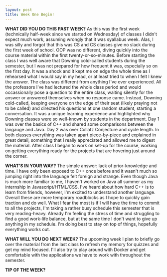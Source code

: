 ```yaml
---
layout: post
title: Week One Begin!
---
```


**WHAT DID YOU DO THIS PAST WEEK?** As this was the first week (technically half-week since we started on Wednesday) of classes I didn't expect much work, assuming wrongly that it was syallabus week. Alas, I was silly and forgot that this was CS and CS classes give no slack during the first week of school. OOP was no different, diving quickly into the course material within the first twenty-or-so-minutes. Before starting the class I was well aware that Downing cold-called students during the semester, but I was not prepared for how frequent it was, especially so on the first day. It was a shock and it kept me on edge the whole time as I rehearsed what I would say in my head, or at least tried to when I felt I knew the answer. The class was different from anything I've ever experienced. All the professors I've had lectured the whole class period and would occassionally pose a question to the entire class, waiting silently for the answer or answered themselves when no response came. Instead, Downing cold-called, keeping everyone on the edge of their seat (likely praying not to be called) and directed his questions at one random student, starting a conversation. It was a unique learning experience and highlighted why Downing classes were so well-known by students in the department. Day 1 was over the basics of C++ and shared some comparisons between the langauge and Java. Day 2 was over Collatz Conjecture and cycle length. In both classes everything was taken apart piece-by-piece and explained in great detail, something that I really appreciated and allowed me to digest the material. After class I began to work on set-up for the course, working on getting everything ready for the projects that are hovering just around the corner.

**WHAT'S IN YOUR WAY?** The simple answer: lack of prior-knowledge and time. I have only been exposed to C++ once before and it wasn't much so jumping right into the language felt foreign and strange. Even though Java is much more familiar to me, I haven't worked on Java all summer as my internship in Javascript/HTML/CSS. I've heard about how hard C++ is to learn from friends, however, I'm excited to understand another language. Overall these are more temporary roadblocks as I hope to quickly gain traction and do well. What I fear the most is if I will have the time to commit to all the projects, I'm taking a rather busy schedule this semester that is very reading-heavy. Already I'm feeling the stress of time and struggling to find a good work-life balance, but at the same time I don't want to give up anything in my schedule. I'm doing best to stay on top of things, hopefully everything works out.

**WHAT WILL YOU DO NEXT WEEK?** The upcoming week I plan to briefly go over the material from the last class to refresh my memory for quizzes and get my mind focused. I'll also try to play around with Docker and get comfortable with the applications we have to work with throughout the semester.

**TIP OF THE WEEK?**

